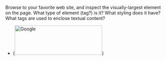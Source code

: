 Browse to your favorite web site, and inspect the visually-largest element on the page. What type of element (tag?) is it? What styling does it have? What tags are used to enclose textual content?
 - (<img height="92px" src="/images/branding/googlelogo/2x/googlelogo_color_272x92dp.png" width="272px" id="hplogo" alt="Google" title="Google" onload="typeof google==='object'&amp;&amp;google.aft&amp;&amp;google.aft(this)">)
